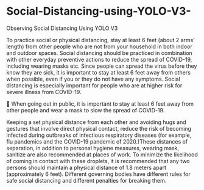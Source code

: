 # Social-Distancing-using-YOLO-V3-
Observing Social Distancing Using YOLO V3


To practice social or physical distancing, stay at least 6 feet (about 2 arms’ length) 
from other people who are not from your household in both indoor and outdoor spaces.
Social distancing should be practiced in combination with other everyday preventive 
actions to reduce the spread of COVID-19, including wearing masks etc. Since people 
can spread the virus before they know they are sick, it is important to stay at least 6 feet 
away from others when possible, even if you or they do not have any symptoms. Social 
distancing is especially important for people who are at higher risk for severe illness 
from COVID-19.

 When going out in public, it is important to stay at least 6 feet away from other people 
and wear a mask to slow the spread of COVID-19.

Keeping a set physical distance from each other and avoiding hugs and gestures that 
involve direct physical contact, reduce the risk of becoming infected during outbreaks 
of infectious respiratory diseases (for example, flu pandemics and the COVID-19 
pandemic of 2020.)These distances of separation, in addition to personal hygiene 
measures, wearing mask, sanitize are also recommended at places of work.
To minimize the likelihood of coming in contact with these droplets, it is recommended 
that any two persons should maintain a physical distance of 1.8 meters apart 
(approximately 6 feet). Different governing bodies have different rules for safe social 
distancing and different penalties for breaking them.
